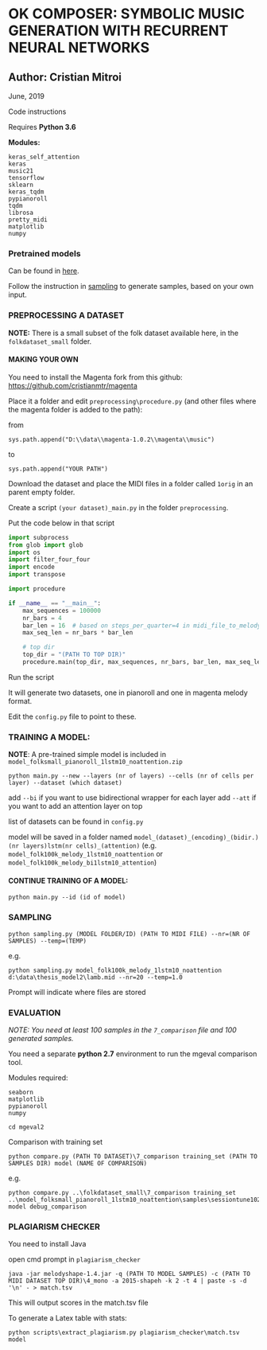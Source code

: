 # OK COMPOSER: SYMBOLIC MUSIC GENERATION WITH RECURRENT NEURAL NETWORKS

## Author: Cristian Mitroi

June, 2019

Code instructions

Requires **Python 3.6**

**Modules:**

```
keras_self_attention
keras
music21
tensorflow
sklearn
keras_tqdm
pypianoroll
tqdm
librosa
pretty_midi
matplotlib
numpy
```

### Pretrained models

Can be found in [here](https://drive.google.com/drive/folders/1g2iZCqmaUMVIpJa7X3zqXrKnBr4p4hod?usp=sharing).

Follow the instruction in [sampling](#sampling) to generate samples, based on your own input.

### PREPROCESSING A DATASET

**NOTE:** There is a small subset of the folk dataset available here, in the `folkdataset_small` folder.

#### MAKING YOUR OWN

You need to install the Magenta fork from this github: https://github.com/cristianmtr/magenta

Place it a folder and edit `preprocessing\procedure.py` (and other files where the magenta folder is added to the path):

from

```
sys.path.append("D:\\data\\magenta-1.0.2\\magenta\\music")
```

to 

```
sys.path.append("YOUR PATH")
```

Download the dataset and place the MIDI files in a folder called `1orig` in an parent empty folder.

Create a script `(your dataset)_main.py` in the folder `preprocessing`.

Put the code below in that script

```python
import subprocess
from glob import glob
import os
import filter_four_four
import encode
import transpose

import procedure

if __name__ == "__main__":
    max_sequences = 100000
    nr_bars = 4
    bar_len = 16  # based on steps_per_quarter=4 in midi_file_to_melody in D:\data\magenta-1.0.2\magenta\music\melodies_lib.py
    max_seq_len = nr_bars * bar_len

    # top dir
    top_dir = "(PATH TO TOP DIR)"
    procedure.main(top_dir, max_sequences, nr_bars, bar_len, max_seq_len)
```

Run the script

It will generate two datasets, one in pianoroll and one in magenta melody format.

Edit the `config.py` file to point to these.

### TRAINING A MODEL:

**NOTE**: A pre-trained simple model is included in `model_folksmall_pianoroll_1lstm10_noattention.zip`

```
python main.py --new --layers (nr of layers) --cells (nr of cells per layer) --dataset (which dataset)
```

add `--bi` if you want to use bidirectional wrapper for each layer
add `--att` if you want to add an attention layer on top

list of datasets can be found in `config.py`

model will be saved in a folder named `model_(dataset)_(encoding)_(bidir.)(nr layers)lstm(nr cells)_(attention)` (e.g. `model_folk100k_melody_1lstm10_noattention` or `model_folk100k_melody_bi1lstm10_attention`)


#### CONTINUE TRAINING OF A MODEL:

```
python main.py --id (id of model)
```

### SAMPLING 

```
python sampling.py (MODEL FOLDER/ID) (PATH TO MIDI FILE) --nr=(NR OF SAMPLES) --temp=(TEMP)
```

e.g.
```
python sampling.py model_folk100k_melody_1lstm10_noattention d:\data\thesis_model2\lamb.mid --nr=20 --temp=1.0
```

Prompt will indicate where files are stored

### EVALUATION 

_NOTE: You need at least 100 samples in the `7_comparison` file and 100 generated samples._

You need a separate **python 2.7** environment to run the mgeval comparison tool.

Modules required:

```
seaborn
matplotlib
pypianoroll
numpy
```

```
cd mgeval2
```

Comparison with training set

```
python compare.py (PATH TO DATASET)\7_comparison training_set (PATH TO SAMPLES DIR) model (NAME OF COMPARISON)
```

e.g.

```
python compare.py ..\folkdataset_small\7_comparison training_set ..\model_folksmall_pianoroll_1lstm10_noattention\samples\sessiontune102_transposed\ model debug_comparison
```

### PLAGIARISM CHECKER

You need to install Java

open cmd prompt in `plagiarism_checker`

```
java -jar melodyshape-1.4.jar -q (PATH TO MODEL SAMPLES) -c (PATH TO MIDI DATASET TOP DIR)\4_mono -a 2015-shapeh -k 2 -t 4 | paste -s -d '\n' - > match.tsv
```

This will output scores in the match.tsv file

To generate a Latex table with stats:

```
python scripts\extract_plagiarism.py plagiarism_checker\match.tsv model
```

